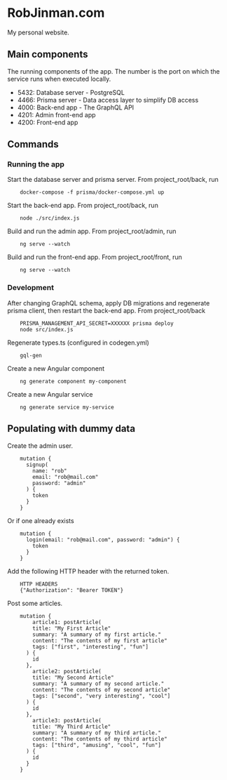 RobJinman.com
=============

My personal website.


Main components
---------------

The running components of the app. The number is the port on which the service
runs when executed locally.

* 5432: Database server - PostgreSQL
* 4466: Prisma server - Data access layer to simplify DB access
* 4000: Back-end app - The GraphQL API
* 4201: Admin front-end app
* 4200: Front-end app


Commands
--------

### Running the app

Start the database server and prisma server. From project_root/back, run

        docker-compose -f prisma/docker-compose.yml up

Start the back-end app. From project_root/back, run

        node ./src/index.js

Build and run the admin app. From project_root/admin, run

        ng serve --watch

Build and run the front-end app. From project_root/front, run

        ng serve --watch


### Development

After changing GraphQL schema, apply DB migrations and regenerate prisma
client, then restart the back-end app. From project_root/back

        PRISMA_MANAGEMENT_API_SECRET=XXXXXX prisma deploy
        node src/index.js

Regenerate types.ts (configured in codegen.yml)

        gql-gen

Create a new Angular component

        ng generate component my-component

Create a new Angular service

        ng generate service my-service



Populating with dummy data
--------------------------

Create the admin user.

        mutation {
          signup(
            name: "rob"
            email: "rob@mail.com"
            password: "admin"
          ) {
            token
          }
        }

Or if one already exists

        mutation {
          login(email: "rob@mail.com", password: "admin") {
            token
          }
        }

Add the following HTTP header with the returned token.

        HTTP HEADERS
        {"Authorization": "Bearer TOKEN"}

Post some articles.

        mutation {
	        article1: postArticle(
            title: "My First Article"
            summary: "A summary of my first article."
            content: "The contents of my first article"
            tags: ["first", "interesting", "fun"]
          ) {
            id
          },
	        article2: postArticle(
            title: "My Second Article"
            summary: "A summary of my second article."
            content: "The contents of my second article"
            tags: ["second", "very interesting", "cool"]
          ) {
            id
          },
	        article3: postArticle(
            title: "My Third Article"
            summary: "A summary of my third article."
            content: "The contents of my third article"
            tags: ["third", "amusing", "cool", "fun"]
          ) {
            id
          }
        }
